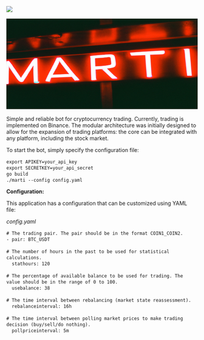 ![](https://github.com/vadiminshakov/marti/workflows/tests/badge.svg)

![marti](https://github.com/vadiminshakov/marti/blob/main/img.png)

Simple and reliable bot for cryptocurrency trading. Currently, trading is implemented on Binance. The modular architecture was initially designed to allow for the expansion of trading platforms: the core can be integrated with any platform, including the stock market.

To start the bot, simply specify the configuration file:
```
export APIKEY=your_api_key
export SECRETKEY=your_api_secret
go build
./marti --config config.yaml
```

**Configuration:**

This application has a configuration that can be customized using YAML file:

_config.yaml_
```
# The trading pair. The pair should be in the format COIN1_COIN2.
- pair: BTC_USDT
  
# The number of hours in the past to be used for statistical calculations.
  stathours: 120
  
# The percentage of available balance to be used for trading. The value should be in the range of 0 to 100.
  usebalance: 38
  
# The time interval between rebalancing (market state reassessment).
  rebalanceinterval: 16h
  
# The time interval between polling market prices to make trading decision (buy/sell/do nothing).
  pollpriceinterval: 5m
```